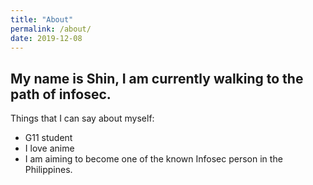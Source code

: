 ```yaml
---
title: "About"
permalink: /about/
date: 2019-12-08
---
```

## My name is Shin, I am currently walking to the path of infosec.
Things that I can say about myself:
- G11 student
- I love anime
- I am aiming to become one of the known Infosec person in the Philippines. 
